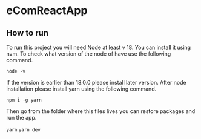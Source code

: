 # eComReactApp

## How to run

To run this project you will need Node at least v 18. You can install it using nvm. To check what version of the node of have use the following command.

`node -v`

If the version is earlier than 18.0.0 please install later version. After node installation please install yarn using the following command.

`npm i -g yarn`

Then go from the folder where this files lives you can restore packages and run the app.

`yarn`
`yarn dev`
